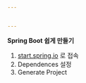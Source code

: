 ```yaml
---


---
```


<p><strong>Spring Boot 쉽게 만들기</strong></p>
<ol>
<li><a href="http://start.spring.io">start.spring.io</a> 로 접속</li>
<li>Dependences 설정</li>
<li>Generate Project</li>
</ol>

